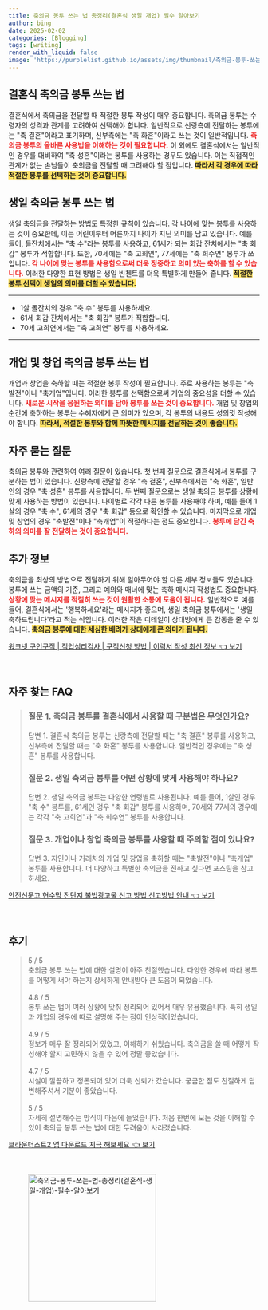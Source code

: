 ```yaml
---
title: 축의금 봉투 쓰는 법 총정리(결혼식 생일 개업) 필수 알아보기
author: bing
date: 2025-02-02
categories: [Blogging]
tags: [writing]
render_with_liquid: false
image: 'https://purplelist.github.io/assets/img/thumbnail/축의금-봉투-쓰는-법-총정리(결혼식-생일-개업)-필수-알아보기.webp'
---
```



<h2 id='결혼식_축의금_봉투_쓰기'>결혼식 축의금 봉투 쓰는 법</h2>

<p>결혼식에서 축의금을 전달할 때 적절한 봉투 작성이 매우 중요합니다. 축의금 봉투는 수령자의 성격과 관계를 고려하여 선택해야 합니다. 일반적으로 신랑측에 전달하는 봉투에는 "축 결혼"이라고 표기하며, 신부측에는 "축 화혼"이라고 쓰는 것이 일반적입니다. <b><span style="color: #ee2323;">축의금 봉투의 올바른 사용법을 이해하는 것이 필요합니다.</span></b> 이 외에도 결혼식에서는 일반적인 경우를 대비하여 "축 성혼"이라는 봉투를 사용하는 경우도 있습니다. 이는 직접적인 관계가 없는 손님들이 축의금을 전달할 때 고려해야 할 점입니다. <b><span style="background-color: #ffe066;">따라서 각 경우에 따라 적절한 봉투를 선택하는 것이 중요합니다.</span></b></p>

<h2 id='생일축의금_봉투_쓰기'>생일 축의금 봉투 쓰는 법</h2>

<p>생일 축의금을 전달하는 방법도 특정한 규칙이 있습니다. 각 나이에 맞는 봉투를 사용하는 것이 중요한데, 이는 어린이부터 어른까지 나이가 지닌 의미를 담고 있습니다. 예를 들어, 돌잔치에서는 "축 수"라는 봉투를 사용하고, 61세가 되는 회갑 잔치에서는 "축 회갑" 봉투가 적합합니다. 또한, 70세에는 "축 고희연", 77세에는 "축 희수연" 봉투가 쓰입니다. <b><span style="color: #ee2323;">각 나이에 맞는 봉투를 사용함으로써 더욱 정중하고 의미 있는 축하를 할 수 있습니다.</span></b> 이러한 다양한 표현 방법은 생일 빈첸트를 더욱 특별하게 만들어 줍니다. <b><span style="background-color: #ffe066;">적절한 봉투 선택이 생일의 의미를 더할 수 있습니다.</span></b></p>

<hr />

<ul>
    <li>1살 돌잔치의 경우 "축 수" 봉투를 사용하세요.</li>
    <li>61세 회갑 잔치에서는 "축 회갑" 봉투가 적합합니다.</li>
    <li>70세 고희연에서는 "축 고희연" 봉투를 사용하세요.</li>
</ul>

<hr />

<h2 id='개업_창업_축의금_봉투_쓰기'>개업 및 창업 축의금 봉투 쓰는 법</h2>

<p>개업과 창업을 축하할 때는 적절한 봉투 작성이 필요합니다. 주로 사용하는 봉투는 "축발전"이나 "축개업"입니다. 이러한 봉투를 선택함으로써 개업의 중요성을 더할 수 있습니다. <b><span style="color: #ee2323;">새로운 시작을 응원하는 의미를 담아 봉투를 쓰는 것이 중요합니다.</span></b> 개업 및 창업의 순간에 축하하는 봉투는 수혜자에게 큰 의미가 있으며, 각 봉투의 내용도 성의껏 작성해야 합니다. <b><span style="background-color: #ffe066;">따라서, 적절한 봉투와 함께 따뜻한 메시지를 전달하는 것이 좋습니다.</span></b></p>

<h2 id='자주_묻는_질문'>자주 묻는 질문</h2>

<p>축의금 봉투와 관련하여 여러 질문이 있습니다. 첫 번째 질문으로 결혼식에서 봉투를 구분하는 법이 있습니다. 신랑측에 전달할 경우 "축 결혼", 신부측에서는 "축 화혼", 일반인의 경우 "축 성혼" 봉투를 사용합니다. 두 번째 질문으로는 생일 축의금 봉투를 상황에 맞게 사용하는 방법이 있습니다. 나이별로 각각 다른 봉투를 사용해야 하며, 예를 들어 1살의 경우 "축 수", 61세의 경우 "축 회갑" 등으로 확인할 수 있습니다. 마지막으로 개업 및 창업의 경우 "축발전"이나 "축개업"이 적절하다는 점도 중요합니다. <b><span style="color: #ee2323;">봉투에 담긴 축하의 의미를 잘 전달하는 것이 중요합니다.</span></b></p>

<h2 id='추가_정보'>추가 정보</h2>

<p>축의금을 최상의 방법으로 전달하기 위해 알아두어야 할 다른 세부 정보들도 있습니다. 봉투에 쓰는 금액의 기준, 그리고 예의와 매너에 맞는 축하 메시지 작성법도 중요합니다. <b><span style="color: #ee2323;">상황에 맞는 메시지를 적절히 쓰는 것이 원활한 소통에 도움이 됩니다.</span></b> 일반적으로 예를 들어, 결혼식에서는 '행복하세요'라는 메시지가 좋으며, 생일 축의금 봉투에서는 '생일 축하드립니다'라고 적는 식입니다. 이러한 작은 디테일이 상대방에게 큰 감동을 줄 수 있습니다. <b><span style="background-color: #ffe066;">축의금 봉투에 대한 세심한 배려가 상대에게 큰 의미가 됩니다.</span></b></p>


<p><a class="click-button" title="워크넷 구인구직 | 직업심리검사 | 구직신청 방법 | 이력서 작성 최신 정보" href="https://purplelist.github.io/posts/%EC%9B%8C%ED%81%AC%EB%84%B7-%EA%B5%AC%EC%9D%B8%EA%B5%AC%EC%A7%81-%EC%A7%81%EC%97%85%EC%8B%AC%EB%A6%AC%EA%B2%80%EC%82%AC-%EA%B5%AC%EC%A7%81%EC%8B%A0%EC%B2%AD-%EB%B0%A9%EB%B2%95-%EC%9D%B4%EB%A0%A5%EC%84%9C-%EC%9E%91%EC%84%B1-%EC%B5%9C%EC%8B%A0-%EC%A0%95%EB%B3%B4/" rel="dofollow">워크넷 구인구직 | 직업심리검사 | 구직신청 방법 | 이력서 작성 최신 정보 👈 보기</a></p><br>
<h2 id='자주_찾는_FAQ'>자주 찾는 FAQ</h2>
<div itemscope="" itemtype="https://schema.org/FAQPage"> 
<blockquote> 
<div itemscope="" itemprop="mainEntity" itemtype="https://schema.org/Question"> 
<h3 itemprop="name">질문 1. 축의금 봉투를 결혼식에서 사용할 때 구분법은 무엇인가요?</h3> 
<div itemscope="" itemprop="acceptedAnswer" itemtype="https://schema.org/Answer"> 
<span itemprop="text"> 
<p>답변 1. 결혼식 축의금 봉투는 신랑측에 전달할 때는 "축 결혼" 봉투를 사용하고, 신부측에 전달할 때는 "축 화혼" 봉투를 사용합니다. 일반적인 경우에는 "축 성혼" 봉투를 사용합니다.</p> 
</span> 
</div> 
</div> 

<div itemscope="" itemprop="mainEntity" itemtype="https://schema.org/Question"> 
<h3 itemprop="name">질문 2. 생일 축의금 봉투를 어떤 상황에 맞게 사용해야 하나요?</h3> 
<div itemscope="" itemprop="acceptedAnswer" itemtype="https://schema.org/Answer"> 
<span itemprop="text"> 
<p>답변 2. 생일 축의금 봉투는 다양한 연령별로 사용됩니다. 예를 들어, 1살인 경우 "축 수" 봉투를, 61세인 경우 "축 회갑" 봉투를 사용하며, 70세와 77세의 경우에는 각각 "축 고희연"과 "축 희수연" 봉투를 사용합니다.</p> 
</span> 
</div> 
</div> 

<div itemscope="" itemprop="mainEntity" itemtype="https://schema.org/Question"> 
<h3 itemprop="name">질문 3. 개업이나 창업 축의금 봉투를 사용할 때 주의할 점이 있나요?</h3> 
<div itemscope="" itemprop="acceptedAnswer" itemtype="https://schema.org/Answer"> 
<span itemprop="text"> 
<p>답변 3. 지인이나 거래처의 개업 및 창업을 축하할 때는 "축발전"이나 "축개업" 봉투를 사용합니다. 더 다양하고 특별한 축의금을 전하고 싶다면 포스팅을 참고하세요.</p> 
</span> 
</div> 
</div> 
</blockquote> 
</div>
<p><a class="click-button" title="안전신문고 현수막 전단지 불법광고물 신고 방법 신고방법 안내" href="https://purplelist.github.io/posts/%EC%95%88%EC%A0%84%EC%8B%A0%EB%AC%B8%EA%B3%A0-%ED%98%84%EC%88%98%EB%A7%89-%EC%A0%84%EB%8B%A8%EC%A7%80-%EB%B6%88%EB%B2%95%EA%B4%91%EA%B3%A0%EB%AC%BC-%EC%8B%A0%EA%B3%A0-%EB%B0%A9%EB%B2%95-%EC%8B%A0%EA%B3%A0%EB%B0%A9%EB%B2%95-%EC%95%88%EB%82%B4/" rel="dofollow">안전신문고 현수막 전단지 불법광고물 신고 방법 신고방법 안내 👈 보기</a></p><br>
<h2 id='후기'>후기</h2>
<div itemscope itemtype="https://schema.org/Product">
  <blockquote>
  <div itemprop="review" itemscope itemtype="https://schema.org/Review">
      <div itemprop="reviewRating" itemscope itemtype="https://schema.org/Rating"> <span itemprop="ratingValue">5</span> / <span itemprop="bestRating">5</span> </div>
      <span itemprop="reviewBody">축의금 봉투 쓰는 법에 대한 설명이 아주 친절했습니다. 다양한 경우에 따라 봉투를 어떻게 써야 하는지 상세하게 안내받아 큰 도움이 되었습니다.</span>
  </div>
  <br>
  <div itemprop="review" itemscope itemtype="https://schema.org/Review">
      <div itemprop="reviewRating" itemscope itemtype="https://schema.org/Rating"> <span itemprop="ratingValue">4.8</span> / <span itemprop="bestRating">5</span> </div>
      <span itemprop="reviewBody">봉투 쓰는 법이 여러 상황에 맞춰 정리되어 있어서 매우 유용했습니다. 특히 생일과 개업의 경우에 따로 설명해 주는 점이 인상적이었습니다.</span>
  </div>
  <br>
  <div itemprop="review" itemscope itemtype="https://schema.org/Review">
      <div itemprop="reviewRating" itemscope itemtype="https://schema.org/Rating"> <span itemprop="ratingValue">4.9</span> / <span itemprop="bestRating">5</span> </div>
      <span itemprop="reviewBody">정보가 매우 잘 정리되어 있었고, 이해하기 쉬웠습니다. 축의금을 쓸 때 어떻게 작성해야 할지 고민하지 않을 수 있어 정말 좋았습니다.</span>
  </div>
  <br>
  <div itemprop="review" itemscope itemtype="https://schema.org/Review">
      <div itemprop="reviewRating" itemscope itemtype="https://schema.org/Rating"> <span itemprop="ratingValue">4.7</span> / <span itemprop="bestRating">5</span> </div>
      <span itemprop="reviewBody">시설이 깔끔하고 정돈되어 있어 더욱 신뢰가 갔습니다. 궁금한 점도 친절하게 답변해주셔서 기분이 좋았습니다.</span>
  </div>
  <br>
  <div itemprop="review" itemscope itemtype="https://schema.org/Review">
      <div itemprop="reviewRating" itemscope itemtype="https://schema.org/Rating"> <span itemprop="ratingValue">5</span> / <span itemprop="bestRating">5</span> </div>
      <span itemprop="reviewBody">자세히 설명해주는 방식이 마음에 들었습니다. 처음 한번에 모든 것을 이해할 수 있어 축의금 봉투 쓰는 법에 대한 두려움이 사라졌습니다.</span>
  </div>
  </blockquote>
</div>
<p><a class="click-button" title="브라운더스트2 앱 다운로드 지금 해보세요" href="https://purplelist.github.io/posts/%EB%B8%8C%EB%9D%BC%EC%9A%B4%EB%8D%94%EC%8A%A4%ED%8A%B82-%EC%95%B1-%EB%8B%A4%EC%9A%B4%EB%A1%9C%EB%93%9C-%EC%A7%80%EA%B8%88-%ED%95%B4%EB%B3%B4%EC%84%B8%EC%9A%94/" rel="dofollow">브라운더스트2 앱 다운로드 지금 해보세요 👈 보기</a></p><br>
<figure class="image"><img src="https://purplelist.github.io/assets/img/thumbnail/축의금-봉투-쓰는-법-총정리(결혼식-생일-개업)-필수-알아보기.webp" alt="축의금-봉투-쓰는-법-총정리(결혼식-생일-개업)-필수-알아보기" width="256" height="256"></figure>